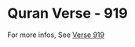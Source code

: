 # Quran Verse - 919 

For more infos, See [Verse 919](https://www.quranbookk.com/quran/search?q=919)